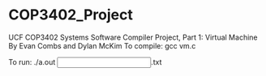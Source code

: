# COP3402_Project
UCF COP3402 Systems Software Compiler Project, Part 1: Virtual Machine
By Evan Combs and Dylan McKim
To compile:
  gcc vm.c
  
To run:
   ./a.out <input file>.txt

